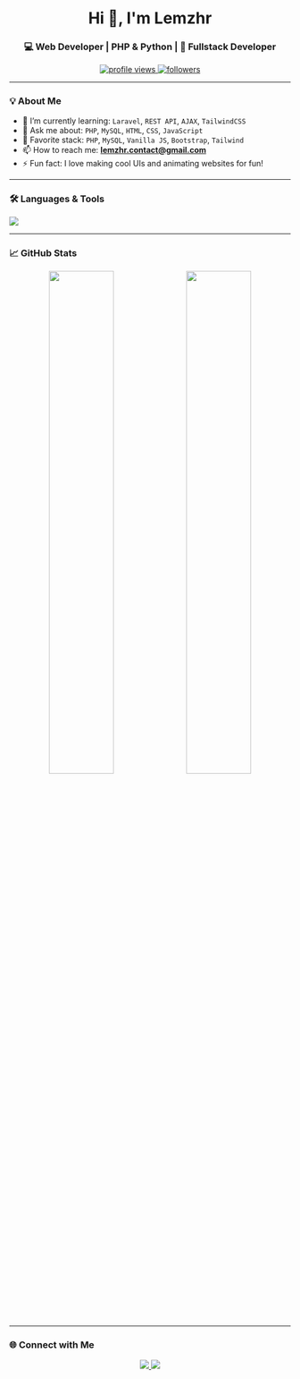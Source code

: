 <h1 align="center">Hi 👋, I'm Lemzhr</h1>
<h3 align="center">💻 Web Developer | PHP & Python  | 📱 Fullstack Developer</h3>

<p align="center">
  <a href="https://github.com/lemzhr">
    <img src="https://komarev.com/ghpvc/?username=lemzhr&label=Profile%20views&color=0e75b6&style=flat" alt="profile views"/>
  </a>
  <a href="https://github.com/lemzhr?tab=followers">
    <img src="https://img.shields.io/github/followers/lemzhr?label=Followers&style=social" alt="followers"/>
  </a>
</p>

---

### 💡 About Me
- 🌱 I’m currently learning: `Laravel`, `REST API`, `AJAX`, `TailwindCSS`
- 💬 Ask me about: `PHP`, `MySQL`, `HTML`, `CSS`, `JavaScript`
- 🧠 Favorite stack: `PHP`, `MySQL`, `Vanilla JS`, `Bootstrap`, `Tailwind`
- 📫 How to reach me: **lemzhr.contact@gmail.com**
- ⚡ Fun fact: I love making cool UIs and animating websites for fun!

---

### 🛠️ Languages & Tools
<p>
  <img src="https://skillicons.dev/icons?i=php,mysql,html,css,js,bootstrap,tailwind,vscode,github" />
</p>

---

### 📈 GitHub Stats
<p align="center">
  <img width="48%" src="https://github-readme-stats.vercel.app/api?username=lemzhr&show_icons=true&theme=radical" />
  <img width="48%" src="https://github-readme-stats.vercel.app/api/top-langs/?username=lemzhr&layout=compact&theme=radical" />
</p>

---

### 🌐 Connect with Me
<p align="center">
  <a href="mailto:lemzhr.contact@gmail.com">
    <img src="https://img.shields.io/badge/Gmail-D14836?style=for-the-badge&logo=gmail&logoColor=white"/>
  </a>
  <a href="https://github.com/lemzhr">
    <img src="https://img.shields.io/badge/GitHub-181717?style=for-the-badge&logo=github&logoColor=white"/>
  </a>
  <!-- Tambahkan LinkedIn atau Instagram jika kamu mau -->
</p>
